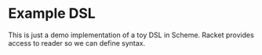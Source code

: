 Example DSL
==========

This is just a demo implementation of a toy DSL in Scheme. Racket provides access to reader so we can define syntax.